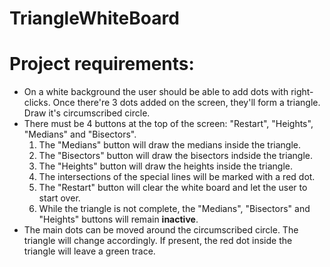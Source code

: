 # TriangleWhiteBoard

# Project requirements:
 * On a white background the user should be able to add dots with right-clicks. Once there're 3 dots added on the screen, they'll form a triangle. Draw it's circumscribed circle.
 * There must be 4 buttons at the top of the screen: "Restart", "Heights", "Medians" and "Bisectors".
     1. The "Medians" button will draw the medians inside the triangle.
     1. The "Bisectors" button will draw the bisectors indside the triangle.
     1. The "Heights" button will draw the heights inside the triangle.
     1. The intersections of the special lines will be marked with a red dot.
     1. The "Restart" button will clear the white board and let the user to start over.
     1. While the triangle is not complete, the "Medians", "Bisectors" and "Heights" buttons will remain <b>inactive</b>.
 * The main dots can be moved around the circumscribed circle. The triangle will change accordingly. If present, the red dot inside the triangle will leave a green trace.

